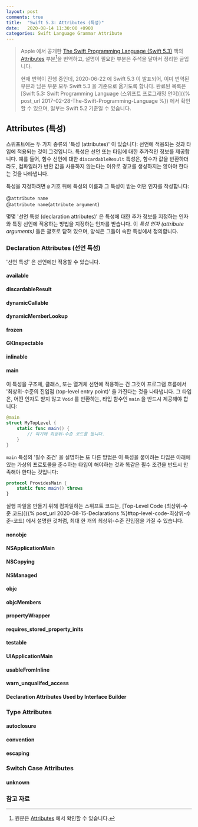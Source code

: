 ```yaml
---
layout: post
comments: true
title:  "Swift 5.3: Attributes (특성)"
date:   2020-08-14 11:30:00 +0900
categories: Swift Language Grammar Attribute
---
```


> Apple 에서 공개한 [The Swift Programming Language (Swift 5.3)](https://docs.swift.org/swift-book/) 책의 [Attributes](https://docs.swift.org/swift-book/ReferenceManual/Attributes.html) 부분[^Attributes]을 번역하고, 설명이 필요한 부분은 주석을 달아서 정리한 글입니다.
>
> 현재 번역이 진행 중인데, 2020-06-22 에 Swift 5.3 이 발표되어, 이미 번역된 부분과 남은 부분 모두 Swift 5.3 을 기준으로 옮기도록 합니다. 완료된 목록은 [Swift 5.3: Swift Programming Language (스위프트 프로그래밍 언어)]({% post_url 2017-02-28-The-Swift-Programming-Language %}) 에서 확인할 수 있으며, 일부는 Swift 5.2 기준일 수 있습니다.

## Attributes (특성)

스위프트에는 두 가지 종류의 '특성 (attributes)' 이 있습니다: 선언에 적용되는 것과 타입에 적용되는 것이 그것입니다. 특성은 선언 또는 타입에 대한 추가적인 정보를 제공합니다. 예를 들어, 함수 선언에 대한 `discardableResult` 특성은, 함수가 값을 반환하더라도, 컴파일러가 반환 값을 사용하지 않는다는 이유로 경고를 생성하지는 않아야 한다는 것을 나타냅니다.

특성을 지정하려면 `@` 기호 뒤에 특성의 이름과 그 특성이 받는 어떤 인자를 작성합니다:

@`attribute name`
<br />
@`attribute name`(`attribute argument`)

몇몇 '선언 특성 (declaration attributes)' 은 특성에 대한 추가 정보를 지정하는 인자와 특정 선언에 적용하는 방법을 지정하는 인자를 받습니다. 이 _특성 인자 (attribute arguments)_ 들은 괄호로 닫혀 있으며, 양식은 그들이 속한 특성에서 정의합니다.

### Declaration Attributes (선언 특성)

'선언 특성' 은 선언에만 적용할 수 있습니다.

#### available

#### discardableResult

#### dynamicCallable

#### dynamicMemberLookup

#### frozen

#### GKInspectable

#### inlinable

#### main

이 특성을 구조체, 클래스, 또는 열거체 선언에 적용하는 건 그것이 프로그램 흐름에서 '최상위-수준의 진입점 (top-level entry point)' 을 가진다는 것을 나타냅니다. 그 타입은, 어떤 인자도 받지 않고 `Void` 를 반환하는, 타입 함수인 `main` 을 반드시 제공해야 합니다:

```swift
@main
struct MyTopLevel {
    static func main() {
        // 여기에 최상위-수준 코드를 둡니다.
    }
}
```

`main` 특성의 '필수 조건' 을 설명하는 또 다른 방법은 이 특성을 붙이려는 타입은 아래에 있는 가상의 프로토콜을 준수하는 타입이 해야하는 것과 똑같은 필수 조건을 반드시 만족해야 한다는 것입니다:

```swift
protocol ProvidesMain {
    static func main() throws
}
```

실행 파일을 만들기 위해 컴파일하는 스위프트 코드는, [Top-Level Code (최상위-수준 코드)]({% post_url 2020-08-15-Declarations %}#top-level-code-최상위-수준-코드) 에서 설명한 것처럼, 최대 한 개의 최상위-수준 진입점을 가질 수 있습니다.

#### nonobjc

#### NSApplicationMain

#### NSCopying

#### NSManaged

#### objc

#### objcMembers

#### propertyWrapper

#### requires_stored_property_inits

#### testable

#### UIApplicationMain

#### usableFromInline

#### warn_unqualifed_access

#### Declaration Attributes Used by Interface Builder

### Type Attributes

#### autoclosure

#### convention

#### escaping

### Switch Case Attributes

#### unknown

### 참고 자료

[^Attributes]: 원문은 [Attributes](https://docs.swift.org/swift-book/ReferenceManual/Attributes.html) 에서 확인할 수 있습니다.
